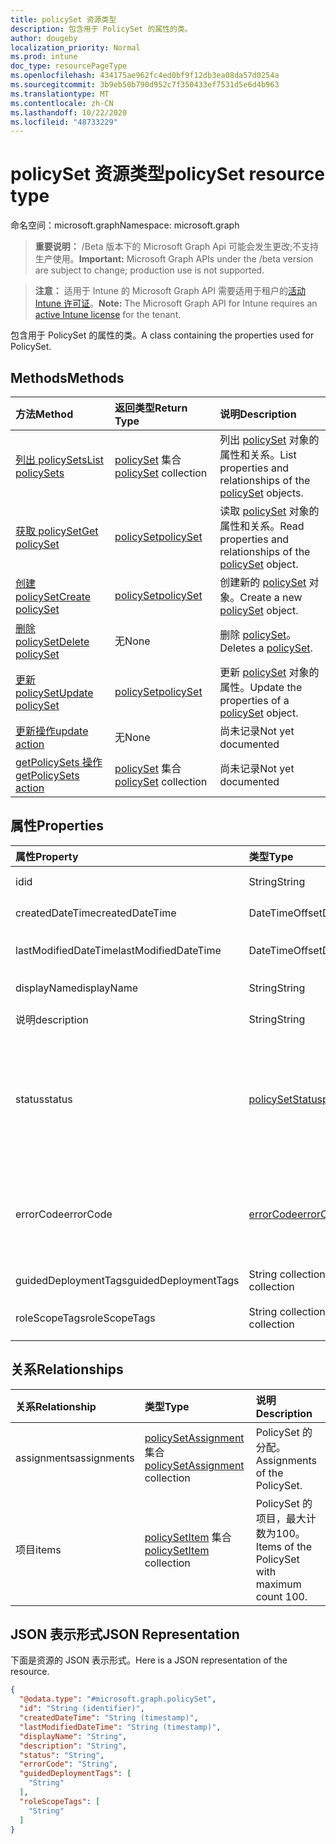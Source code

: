 ```yaml
---
title: policySet 资源类型
description: 包含用于 PolicySet 的属性的类。
author: dougeby
localization_priority: Normal
ms.prod: intune
doc_type: resourcePageType
ms.openlocfilehash: 434175ae962fc4ed0bf9f12db3ea08da57d0254a
ms.sourcegitcommit: 3b9eb50b790d952c7f350433ef7531d5e6d4b963
ms.translationtype: MT
ms.contentlocale: zh-CN
ms.lasthandoff: 10/22/2020
ms.locfileid: "48733229"
---
```

# <a name="policyset-resource-type"></a><span data-ttu-id="5c9ef-103">policySet 资源类型</span><span class="sxs-lookup"><span data-stu-id="5c9ef-103">policySet resource type</span></span>

<span data-ttu-id="5c9ef-104">命名空间：microsoft.graph</span><span class="sxs-lookup"><span data-stu-id="5c9ef-104">Namespace: microsoft.graph</span></span>

> <span data-ttu-id="5c9ef-105">**重要说明：** /Beta 版本下的 Microsoft Graph Api 可能会发生更改;不支持生产使用。</span><span class="sxs-lookup"><span data-stu-id="5c9ef-105">**Important:** Microsoft Graph APIs under the /beta version are subject to change; production use is not supported.</span></span>

> <span data-ttu-id="5c9ef-106">**注意：** 适用于 Intune 的 Microsoft Graph API 需要适用于租户的[活动 Intune 许可证](https://go.microsoft.com/fwlink/?linkid=839381)。</span><span class="sxs-lookup"><span data-stu-id="5c9ef-106">**Note:** The Microsoft Graph API for Intune requires an [active Intune license](https://go.microsoft.com/fwlink/?linkid=839381) for the tenant.</span></span>

<span data-ttu-id="5c9ef-107">包含用于 PolicySet 的属性的类。</span><span class="sxs-lookup"><span data-stu-id="5c9ef-107">A class containing the properties used for PolicySet.</span></span>

## <a name="methods"></a><span data-ttu-id="5c9ef-108">Methods</span><span class="sxs-lookup"><span data-stu-id="5c9ef-108">Methods</span></span>
|<span data-ttu-id="5c9ef-109">方法</span><span class="sxs-lookup"><span data-stu-id="5c9ef-109">Method</span></span>|<span data-ttu-id="5c9ef-110">返回类型</span><span class="sxs-lookup"><span data-stu-id="5c9ef-110">Return Type</span></span>|<span data-ttu-id="5c9ef-111">说明</span><span class="sxs-lookup"><span data-stu-id="5c9ef-111">Description</span></span>|
|:---|:---|:---|
|[<span data-ttu-id="5c9ef-112">列出 policySets</span><span class="sxs-lookup"><span data-stu-id="5c9ef-112">List policySets</span></span>](../api/intune-policyset-policyset-list.md)|<span data-ttu-id="5c9ef-113">[policySet](../resources/intune-policyset-policyset.md) 集合</span><span class="sxs-lookup"><span data-stu-id="5c9ef-113">[policySet](../resources/intune-policyset-policyset.md) collection</span></span>|<span data-ttu-id="5c9ef-114">列出 [policySet](../resources/intune-policyset-policyset.md) 对象的属性和关系。</span><span class="sxs-lookup"><span data-stu-id="5c9ef-114">List properties and relationships of the [policySet](../resources/intune-policyset-policyset.md) objects.</span></span>|
|[<span data-ttu-id="5c9ef-115">获取 policySet</span><span class="sxs-lookup"><span data-stu-id="5c9ef-115">Get policySet</span></span>](../api/intune-policyset-policyset-get.md)|[<span data-ttu-id="5c9ef-116">policySet</span><span class="sxs-lookup"><span data-stu-id="5c9ef-116">policySet</span></span>](../resources/intune-policyset-policyset.md)|<span data-ttu-id="5c9ef-117">读取 [policySet](../resources/intune-policyset-policyset.md) 对象的属性和关系。</span><span class="sxs-lookup"><span data-stu-id="5c9ef-117">Read properties and relationships of the [policySet](../resources/intune-policyset-policyset.md) object.</span></span>|
|[<span data-ttu-id="5c9ef-118">创建 policySet</span><span class="sxs-lookup"><span data-stu-id="5c9ef-118">Create policySet</span></span>](../api/intune-policyset-policyset-create.md)|[<span data-ttu-id="5c9ef-119">policySet</span><span class="sxs-lookup"><span data-stu-id="5c9ef-119">policySet</span></span>](../resources/intune-policyset-policyset.md)|<span data-ttu-id="5c9ef-120">创建新的 [policySet](../resources/intune-policyset-policyset.md) 对象。</span><span class="sxs-lookup"><span data-stu-id="5c9ef-120">Create a new [policySet](../resources/intune-policyset-policyset.md) object.</span></span>|
|[<span data-ttu-id="5c9ef-121">删除 policySet</span><span class="sxs-lookup"><span data-stu-id="5c9ef-121">Delete policySet</span></span>](../api/intune-policyset-policyset-delete.md)|<span data-ttu-id="5c9ef-122">无</span><span class="sxs-lookup"><span data-stu-id="5c9ef-122">None</span></span>|<span data-ttu-id="5c9ef-123">删除 [policySet](../resources/intune-policyset-policyset.md)。</span><span class="sxs-lookup"><span data-stu-id="5c9ef-123">Deletes a [policySet](../resources/intune-policyset-policyset.md).</span></span>|
|[<span data-ttu-id="5c9ef-124">更新 policySet</span><span class="sxs-lookup"><span data-stu-id="5c9ef-124">Update policySet</span></span>](../api/intune-policyset-policyset-update.md)|[<span data-ttu-id="5c9ef-125">policySet</span><span class="sxs-lookup"><span data-stu-id="5c9ef-125">policySet</span></span>](../resources/intune-policyset-policyset.md)|<span data-ttu-id="5c9ef-126">更新 [policySet](../resources/intune-policyset-policyset.md) 对象的属性。</span><span class="sxs-lookup"><span data-stu-id="5c9ef-126">Update the properties of a [policySet](../resources/intune-policyset-policyset.md) object.</span></span>|
|[<span data-ttu-id="5c9ef-127">更新操作</span><span class="sxs-lookup"><span data-stu-id="5c9ef-127">update action</span></span>](../api/intune-policyset-policyset-update.md)|<span data-ttu-id="5c9ef-128">无</span><span class="sxs-lookup"><span data-stu-id="5c9ef-128">None</span></span>|<span data-ttu-id="5c9ef-129">尚未记录</span><span class="sxs-lookup"><span data-stu-id="5c9ef-129">Not yet documented</span></span>|
|[<span data-ttu-id="5c9ef-130">getPolicySets 操作</span><span class="sxs-lookup"><span data-stu-id="5c9ef-130">getPolicySets action</span></span>](../api/intune-policyset-policyset-getpolicysets.md)|<span data-ttu-id="5c9ef-131">[policySet](../resources/intune-policyset-policyset.md) 集合</span><span class="sxs-lookup"><span data-stu-id="5c9ef-131">[policySet](../resources/intune-policyset-policyset.md) collection</span></span>|<span data-ttu-id="5c9ef-132">尚未记录</span><span class="sxs-lookup"><span data-stu-id="5c9ef-132">Not yet documented</span></span>|

## <a name="properties"></a><span data-ttu-id="5c9ef-133">属性</span><span class="sxs-lookup"><span data-stu-id="5c9ef-133">Properties</span></span>
|<span data-ttu-id="5c9ef-134">属性</span><span class="sxs-lookup"><span data-stu-id="5c9ef-134">Property</span></span>|<span data-ttu-id="5c9ef-135">类型</span><span class="sxs-lookup"><span data-stu-id="5c9ef-135">Type</span></span>|<span data-ttu-id="5c9ef-136">说明</span><span class="sxs-lookup"><span data-stu-id="5c9ef-136">Description</span></span>|
|:---|:---|:---|
|<span data-ttu-id="5c9ef-137">id</span><span class="sxs-lookup"><span data-stu-id="5c9ef-137">id</span></span>|<span data-ttu-id="5c9ef-138">String</span><span class="sxs-lookup"><span data-stu-id="5c9ef-138">String</span></span>|<span data-ttu-id="5c9ef-139">PolicySet 的键。</span><span class="sxs-lookup"><span data-stu-id="5c9ef-139">Key of the PolicySet.</span></span>|
|<span data-ttu-id="5c9ef-140">createdDateTime</span><span class="sxs-lookup"><span data-stu-id="5c9ef-140">createdDateTime</span></span>|<span data-ttu-id="5c9ef-141">DateTimeOffset</span><span class="sxs-lookup"><span data-stu-id="5c9ef-141">DateTimeOffset</span></span>|<span data-ttu-id="5c9ef-142">PolicySet 的创建时间。</span><span class="sxs-lookup"><span data-stu-id="5c9ef-142">Creation time of the PolicySet.</span></span>|
|<span data-ttu-id="5c9ef-143">lastModifiedDateTime</span><span class="sxs-lookup"><span data-stu-id="5c9ef-143">lastModifiedDateTime</span></span>|<span data-ttu-id="5c9ef-144">DateTimeOffset</span><span class="sxs-lookup"><span data-stu-id="5c9ef-144">DateTimeOffset</span></span>|<span data-ttu-id="5c9ef-145">PolicySet 的上次修改时间。</span><span class="sxs-lookup"><span data-stu-id="5c9ef-145">Last modified time of the PolicySet.</span></span>|
|<span data-ttu-id="5c9ef-146">displayName</span><span class="sxs-lookup"><span data-stu-id="5c9ef-146">displayName</span></span>|<span data-ttu-id="5c9ef-147">String</span><span class="sxs-lookup"><span data-stu-id="5c9ef-147">String</span></span>|<span data-ttu-id="5c9ef-148">PolicySet 的 DisplayName。</span><span class="sxs-lookup"><span data-stu-id="5c9ef-148">DisplayName of the PolicySet.</span></span>|
|<span data-ttu-id="5c9ef-149">说明</span><span class="sxs-lookup"><span data-stu-id="5c9ef-149">description</span></span>|<span data-ttu-id="5c9ef-150">String</span><span class="sxs-lookup"><span data-stu-id="5c9ef-150">String</span></span>|<span data-ttu-id="5c9ef-151">PolicySet 的说明。</span><span class="sxs-lookup"><span data-stu-id="5c9ef-151">Description of the PolicySet.</span></span>|
|<span data-ttu-id="5c9ef-152">status</span><span class="sxs-lookup"><span data-stu-id="5c9ef-152">status</span></span>|[<span data-ttu-id="5c9ef-153">policySetStatus</span><span class="sxs-lookup"><span data-stu-id="5c9ef-153">policySetStatus</span></span>](../resources/intune-policyset-policysetstatus.md)|<span data-ttu-id="5c9ef-154">PolicySet 的验证/分配状态。</span><span class="sxs-lookup"><span data-stu-id="5c9ef-154">Validation/assignment status of the PolicySet.</span></span> <span data-ttu-id="5c9ef-155">可取值为：`unknown`、`validating`、`partialSuccess`、`success`、`error`、`notAssigned`。</span><span class="sxs-lookup"><span data-stu-id="5c9ef-155">Possible values are: `unknown`, `validating`, `partialSuccess`, `success`, `error`, `notAssigned`.</span></span>|
|<span data-ttu-id="5c9ef-156">errorCode</span><span class="sxs-lookup"><span data-stu-id="5c9ef-156">errorCode</span></span>|[<span data-ttu-id="5c9ef-157">errorCode</span><span class="sxs-lookup"><span data-stu-id="5c9ef-157">errorCode</span></span>](../resources/intune-policyset-errorcode.md)|<span data-ttu-id="5c9ef-158">错误代码（如果发生）。</span><span class="sxs-lookup"><span data-stu-id="5c9ef-158">Error code if any occured.</span></span> <span data-ttu-id="5c9ef-159">可取值为：`noError`、`unauthorized`、`notFound`、`deleted`。</span><span class="sxs-lookup"><span data-stu-id="5c9ef-159">Possible values are: `noError`, `unauthorized`, `notFound`, `deleted`.</span></span>|
|<span data-ttu-id="5c9ef-160">guidedDeploymentTags</span><span class="sxs-lookup"><span data-stu-id="5c9ef-160">guidedDeploymentTags</span></span>|<span data-ttu-id="5c9ef-161">String collection</span><span class="sxs-lookup"><span data-stu-id="5c9ef-161">String collection</span></span>|<span data-ttu-id="5c9ef-162">引导部署的标记</span><span class="sxs-lookup"><span data-stu-id="5c9ef-162">Tags of the guided deployment</span></span>|
|<span data-ttu-id="5c9ef-163">roleScopeTags</span><span class="sxs-lookup"><span data-stu-id="5c9ef-163">roleScopeTags</span></span>|<span data-ttu-id="5c9ef-164">String collection</span><span class="sxs-lookup"><span data-stu-id="5c9ef-164">String collection</span></span>|<span data-ttu-id="5c9ef-165">PolicySet 的 RoleScopeTags</span><span class="sxs-lookup"><span data-stu-id="5c9ef-165">RoleScopeTags of the PolicySet</span></span>|

## <a name="relationships"></a><span data-ttu-id="5c9ef-166">关系</span><span class="sxs-lookup"><span data-stu-id="5c9ef-166">Relationships</span></span>
|<span data-ttu-id="5c9ef-167">关系</span><span class="sxs-lookup"><span data-stu-id="5c9ef-167">Relationship</span></span>|<span data-ttu-id="5c9ef-168">类型</span><span class="sxs-lookup"><span data-stu-id="5c9ef-168">Type</span></span>|<span data-ttu-id="5c9ef-169">说明</span><span class="sxs-lookup"><span data-stu-id="5c9ef-169">Description</span></span>|
|:---|:---|:---|
|<span data-ttu-id="5c9ef-170">assignments</span><span class="sxs-lookup"><span data-stu-id="5c9ef-170">assignments</span></span>|<span data-ttu-id="5c9ef-171">[policySetAssignment](../resources/intune-policyset-policysetassignment.md) 集合</span><span class="sxs-lookup"><span data-stu-id="5c9ef-171">[policySetAssignment](../resources/intune-policyset-policysetassignment.md) collection</span></span>|<span data-ttu-id="5c9ef-172">PolicySet 的分配。</span><span class="sxs-lookup"><span data-stu-id="5c9ef-172">Assignments of the PolicySet.</span></span>|
|<span data-ttu-id="5c9ef-173">项目</span><span class="sxs-lookup"><span data-stu-id="5c9ef-173">items</span></span>|<span data-ttu-id="5c9ef-174">[policySetItem](../resources/intune-policyset-policysetitem.md) 集合</span><span class="sxs-lookup"><span data-stu-id="5c9ef-174">[policySetItem](../resources/intune-policyset-policysetitem.md) collection</span></span>|<span data-ttu-id="5c9ef-175">PolicySet 的项目，最大计数为100。</span><span class="sxs-lookup"><span data-stu-id="5c9ef-175">Items of the PolicySet with maximum count 100.</span></span>|

## <a name="json-representation"></a><span data-ttu-id="5c9ef-176">JSON 表示形式</span><span class="sxs-lookup"><span data-stu-id="5c9ef-176">JSON Representation</span></span>
<span data-ttu-id="5c9ef-177">下面是资源的 JSON 表示形式。</span><span class="sxs-lookup"><span data-stu-id="5c9ef-177">Here is a JSON representation of the resource.</span></span>
<!-- {
  "blockType": "resource",
  "keyProperty": "id",
  "@odata.type": "microsoft.graph.policySet"
}
-->
``` json
{
  "@odata.type": "#microsoft.graph.policySet",
  "id": "String (identifier)",
  "createdDateTime": "String (timestamp)",
  "lastModifiedDateTime": "String (timestamp)",
  "displayName": "String",
  "description": "String",
  "status": "String",
  "errorCode": "String",
  "guidedDeploymentTags": [
    "String"
  ],
  "roleScopeTags": [
    "String"
  ]
}
```





